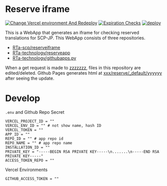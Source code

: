 # Reserve iframe
[![Change Vercel environment And Redeploy](https://img.shields.io/github/workflow/status/RTa-scp/reserveiframe/Change%20Vercel%20environment%20And%20Redeploy?label=Vercel%202022-06-12%2012:53&style=flat-square)](https://github.com/RTa-scp/reserveiframe/actions/workflows/vercel.yaml)
[![Expiration Checks](https://img.shields.io/github/workflow/status/RTa-scp/reserveiframe/Expiration%20Checks?label=Expiration%20Checks&style=flat-square)](https://github.com/RTa-scp/reserveiframe/actions/workflows/expirationcheck.yaml)
[![deploy](https://img.shields.io/github/workflow/status/RTa-scp/reserveiframe/deploy?label=Deploy&style=flat-square)](https://github.com/RTa-scp/reserveiframe/actions/workflows/pages.yaml)


This is a WebApp that generates an iframe for checking reserved translations for SCP-JP.
This WebApp consists of three repositories.
 - [RTa-scp/reserveiframe](https://github.com/RTa-scp/reserveiframe)
 - [RTa-technology/reserveapp](https://github.com/RTa-technology/reserveapp)
 - [RTa-technology/githubapps.py](https://github.com/RTa-technology/githubapps.py)

When a get request is made to [zzzzzzz](#), files in this repository are edited/deleted.
Github Pages generates html at [xxx/reserve/_default/yyyyyy](#) after seeing the update.

# Develop

`.env` and Github Repo Secret
```
VERCEL_PROJECT_ID = ""
VERCEL_ENV_ID = "" # not show name, hash ID
VERCEL_TOKEN = ""
APP_ID = ""
REPO_ID = "" # app repo id
REPO_NAME = "" # app repo name
INSTALLATION_ID = ""
PRIVATE_KEY = "-----BEGIN RSA PRIVATE KEY-----\n.......\n-----END RSA PRIVATE KEY-----"
ACCESS_TOKEN_REPO = ""
```

Vercel Environments
```
GITHUB_ACCESS_TOKEN = ""
```
